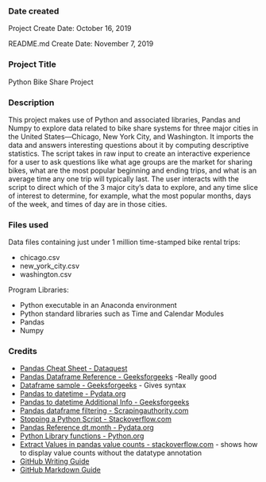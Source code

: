 ### Date created
Project Create Date: October 16, 2019

README.md Create Date: November 7, 2019

### Project Title
Python Bike Share Project

### Description
This project makes use of Python and associated libraries, Pandas and Numpy to explore data
related to bike share systems for three major cities in the United States—Chicago, New York City,
and Washington. It imports the data and answers interesting questions about it by computing
descriptive statistics. The script takes in raw input to create an interactive experience for
a user to ask questions like what age groups are the market for sharing bikes, what are the
most popular beginning and ending trips, and what is an average time any one trip will
typically last.  The user interacts with the script to direct which of the 3 major city’s data
to explore, and any time slice of interest to determine, for example, what the most popular months,
days of the week, and times of day are in those cities.

### Files used
Data files containing just under 1 million time-stamped bike rental trips:

- chicago.csv
- new_york_city.csv
- washington.csv

Program Libraries:

- Python executable in an Anaconda environment
- Python standard libraries such as Time and Calendar Modules
- Pandas
- Numpy

### Credits
- [Pandas Cheat Sheet - Dataquest](https://www.dataquest.io/blog/pandas-cheat-sheet/)
- [Pandas Dataframe Reference - Geeksforgeeks](https://www.geeksforgeeks.org/python-pandas-dataframe/) -Really good
- [Dataframe sample - Geeksforgeeks](https://www.geeksforgeeks.org/python-pandas-dataframe-sample/) - Gives syntax
- [Pandas to datetime - Pydata.org](https://pandas.pydata.org/pandas-docs/stable/reference/api/pandas.to_datetime.html)
- [Pandas to datetime Additional Info - Geeksforgeeks](https://www.geeksforgeeks.org/python-pandas-to_datetime/)
- [Pandas dataframe filtering - Scrapingauthority.com](http://scrapingauthority.com/pandas-dataframe-filtering/)
- [Stopping a Python Script - Stackoverflow.com](https://stackoverflow.com/questions/19782075/how-to-stop-terminate-a-python-script-from-running/34029481)
- [Pandas Reference dt.month - Pydata.org](https://pandas.pydata.org/pandas-docs/stable/reference/api/pandas.Series.dt.month_name.html)
- [Python Library functions - Python.org](https://docs.python.org/3/library/functions.html)
- [Extract Values in pandas value counts - stackoverflow.com](https://stackoverflow.com/questions/35523635/extract-values-in-pandas-value-counts/35523820) - shows how to display value counts without the datatype annotation
- [GitHub Writing Guide](https://help.github.com/en/github/writing-on-github/getting-started-with-writing-and-formatting-on-github)
- [GitHub Markdown Guide](https://help.github.com/en/github/writing-on-github/getting-started-with-writing-and-formatting-on-github)

